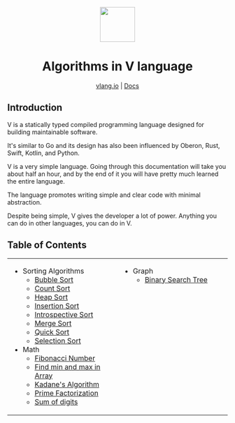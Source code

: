 <div align="center">
<p>
    <img width="80" src="https://raw.githubusercontent.com/donnisnoni95/v-logo/master/dist/v-logo.svg?sanitize=true">
</p>
<h1>Algorithms in V language</h1>

[vlang.io](https://vlang.io) |
[Docs](https://github.com/Alfex4936/v/blob/master/doc/docs.md)

</div>

## Introduction

V is a statically typed compiled programming language designed for building maintainable software.

It's similar to Go and its design has also been influenced by Oberon, Rust, Swift,
Kotlin, and Python.

V is a very simple language. Going through this documentation will take you about half an hour,
and by the end of it you will have pretty much learned the entire language.

The language promotes writing simple and clear code with minimal abstraction.

Despite being simple, V gives the developer a lot of power. Anything you can do in other languages,
you can do in V.

## Table of Contents

<table>
    <tr><td width=44% valign=top>
        
* Sorting Algorithms
    * [Bubble Sort](https://github.com/Alfex4936/V-algorithms/blob/master/sorting/bubble_sort.v)
    * [Count Sort](https://github.com/Alfex4936/V-algorithms/blob/master/sorting/count_sort.v)
    * [Heap Sort](https://github.com/Alfex4936/V-algorithms/blob/master/sorting/heap_sort.v)
    * [Insertion Sort](https://github.com/Alfex4936/V-algorithms/blob/master/sorting/insertion_sort.v)
    * [Introspective Sort](https://github.com/Alfex4936/V-algorithms/blob/master/sorting/intro_sort.v)
    * [Merge Sort](https://github.com/Alfex4936/V-algorithms/blob/master/sorting/merge_sort.v)
    * [Quick Sort](https://github.com/Alfex4936/V-algorithms/blob/master/sorting/quick_sort.v)
    * [Selection Sort](https://github.com/Alfex4936/V-algorithms/blob/master/sorting/selection_sort.v)
* Math
    * [Fibonacci Number](https://github.com/Alfex4936/V-algorithms/blob/master/maths/fibo_memoize.v)
    * [Find min and max in Array](https://github.com/Alfex4936/V-algorithms/blob/master/maths/find_min_max.v)
    * [Kadane's Algorithm](https://github.com/Alfex4936/V-algorithms/blob/master/maths/kadane_algorithm.v)
    * [Prime Factorization](https://github.com/Alfex4936/V-algorithms/blob/master/maths/kadane_algorithm.v)
    * [Sum of digits](https://github.com/Alfex4936/V-algorithms/blob/master/maths/sum_of_digits.v)
</td><td width=44% valign=top>
    
* Graph
    * [Binary Search Tree](https://github.com/Alfex4936/V-algorithms/blob/master/graph/bst.v)
</td></tr>
</table>
